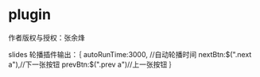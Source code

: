 # plugin
作者版权与授权：张余烽

slides
轮播插件输出：｛
    autoRunTime:3000, //自动轮播时间
		nextBtn:$(".next a"),//下一张按钮
		prevBtn:$(".prev a")//上一张按钮
｝
